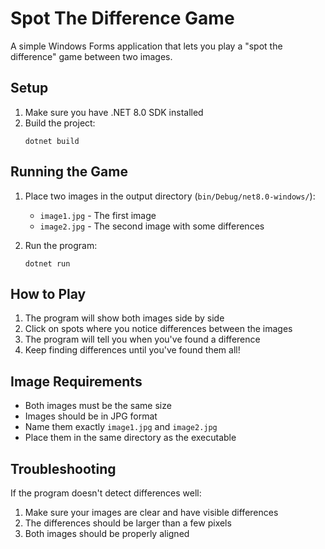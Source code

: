 # Spot The Difference Game

A simple Windows Forms application that lets you play a "spot the difference" game between two images.

## Setup

1. Make sure you have .NET 8.0 SDK installed
2. Build the project:
   ```
   dotnet build
   ```

## Running the Game

1. Place two images in the output directory (`bin/Debug/net8.0-windows/`):

   - `image1.jpg` - The first image
   - `image2.jpg` - The second image with some differences

2. Run the program:
   ```
   dotnet run
   ```

## How to Play

1. The program will show both images side by side
2. Click on spots where you notice differences between the images
3. The program will tell you when you've found a difference
4. Keep finding differences until you've found them all!

## Image Requirements

- Both images must be the same size
- Images should be in JPG format
- Name them exactly `image1.jpg` and `image2.jpg`
- Place them in the same directory as the executable

## Troubleshooting

If the program doesn't detect differences well:

1. Make sure your images are clear and have visible differences
2. The differences should be larger than a few pixels
3. Both images should be properly aligned
